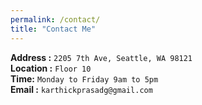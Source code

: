 ```yaml
---
permalink: /contact/
title: "Contact Me"
---
```


**Address :** `2205 7th Ave, Seattle, WA 98121` <br>
**Location :** `Floor 10` <br>
**Time:** `Monday to Friday 9am to 5pm` <br>
**Email :** `karthickprasadg@gmail.com`